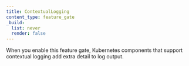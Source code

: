 ```yaml
---
title: ContextualLogging
content_type: feature_gate
_build:
  list: never
  render: false
---
```

When you enable this feature gate, Kubernetes components that support
 contextual logging add extra detail to log output.
